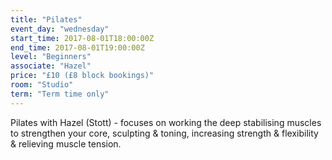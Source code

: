 ```yaml
---
title: "Pilates"
event_day: "wednesday"
start_time: 2017-08-01T18:00:00Z
end_time: 2017-08-01T19:00:00Z
level: "Beginners"
associate: "Hazel"
price: "£10 (£8 block bookings)"
room: "Studio"
term: "Term time only"
---
```


 Pilates with Hazel (Stott) - focuses on working the deep stabilising muscles to strengthen your core, sculpting & toning, increasing strength & flexibility & relieving muscle tension.